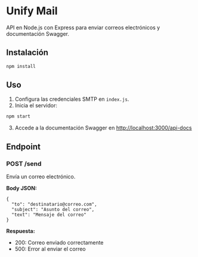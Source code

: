 # Unify Mail

API en Node.js con Express para enviar correos electrónicos y documentación Swagger.

## Instalación

```bash
npm install
```

## Uso

1. Configura las credenciales SMTP en `index.js`.
2. Inicia el servidor:

```bash
npm start
```

3. Accede a la documentación Swagger en [http://localhost:3000/api-docs](http://localhost:3000/api-docs)

## Endpoint

### POST /send

Envía un correo electrónico.

**Body JSON:**
```
{
  "to": "destinatario@correo.com",
  "subject": "Asunto del correo",
  "text": "Mensaje del correo"
}
```

**Respuesta:**
- 200: Correo enviado correctamente
- 500: Error al enviar el correo
